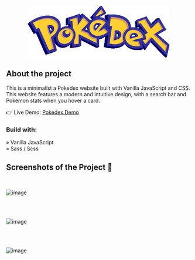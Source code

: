 <div align='center'><img src="https://github.com/emodeth/pokedex/blob/master/logo.png"/></div>

<h2>About the project</h2>

<p>This is a minimalist a Pokedex website built with Vanilla JavaScript and CSS. This
website features a modern and intuitive design, with a search bar and Pokemon stats when you hover a card.</p>

👉 Live Demo: <a target="_blank" href='https://pokedex-app-emodeth.netlify.app/'>Pokedex Demo</a>

<h3>Build with:</h3>

» Vanilla JavaScript <br>
» Sass / Scss

<h2>Screenshots of the Project 📸</h2>
<br>

![image](https://github.com/emodeth/pokedex/assets/110347611/d9afacb0-d760-4e8c-b864-31c1f3e7918c)

<br><br>

![image](https://github.com/emodeth/pokedex/assets/110347611/f201511a-ffe1-4933-b390-fa1a800f7100)

<br><br>

![image](https://github.com/emodeth/pokedex/assets/110347611/c3d8add5-c1d2-4687-8b56-d02adbc8fb6e)
